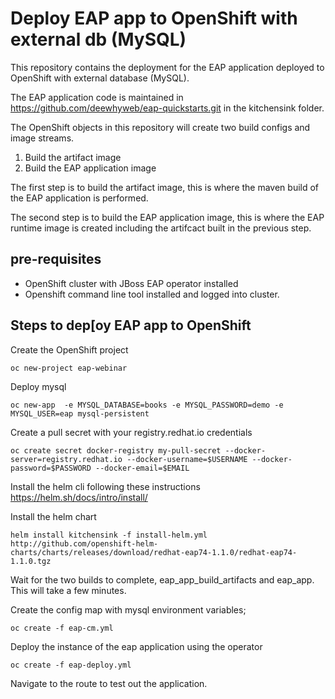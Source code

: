 # Deploy EAP app to OpenShift with external db (MySQL)

This repository contains the deployment for the EAP application deployed to OpenShift with external database (MySQL).

The EAP application code is maintained in https://github.com/deewhyweb/eap-quickstarts.git in the kitchensink folder.

The OpenShift objects in this repository will create two build configs and image streams.

1. Build the artifact image
2. Build the EAP application image

The first step is to build the artifact image, this is where the maven build of the EAP application is performed.

The second step is to build the EAP application image, this is where the EAP runtime image is created including the artifcact built in the previous step.
## pre-requisites

* OpenShift cluster with JBoss EAP operator installed
* Openshift command line tool installed and logged into cluster.

## Steps to dep[oy EAP app to OpenShift

Create the OpenShift project

`oc new-project eap-webinar`

Deploy mysql

`oc new-app  -e MYSQL_DATABASE=books -e MYSQL_PASSWORD=demo -e MYSQL_USER=eap mysql-persistent `

Create a pull secret with your registry.redhat.io credentials

`oc create secret docker-registry my-pull-secret --docker-server=registry.redhat.io --docker-username=$USERNAME --docker-password=$PASSWORD --docker-email=$EMAIL`


Install the helm cli following these instructions https://helm.sh/docs/intro/install/


Install the helm chart

`helm install kitchensink -f install-helm.yml http://github.com/openshift-helm-charts/charts/releases/download/redhat-eap74-1.1.0/redhat-eap74-1.1.0.tgz`


Wait for the two builds to complete, eap_app_build_artifacts and eap_app.  This will take a few minutes.

Create the config map with mysql environment variables;

`oc create -f eap-cm.yml`

Deploy the instance of the eap application using the operator

`oc create -f eap-deploy.yml`

Navigate to the route to test out the application.




